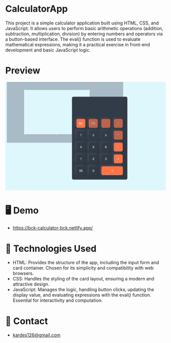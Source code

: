 # CalculatorApp

This project is a simple calculator application built using HTML, CSS, and JavaScript. It allows users to perform basic arithmetic operations (addition, subtraction, multiplication, division) by entering numbers and operators via a button-based interface. The eval() function is used to evaluate mathematical expressions, making it a practical exercise in front-end development and basic JavaScript logic.

# Preview

![](screen.gif) 


# 🖥️ Demo
- https://bck-calculator-bck.netlify.app/

# 🧰 Technologies Used

- HTML: Provides the structure of the app, including the input form and card container. Chosen for its simplicity and compatibility with web browsers.
- CSS: Handles the styling of the card layout, ensuring a modern and attractive design.
- JavaScript: Manages the logic, handling button clicks, updating the display value, and evaluating expressions with the eval() function. Essential for interactivity and computation.

# 📧 Contact

- kardes126@gmail.com

